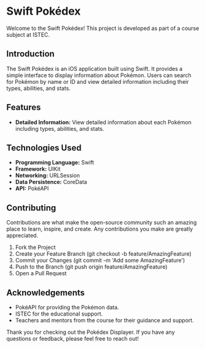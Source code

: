 # Swift Pokédex

Welcome to the Swift Pokédex! This project is developed as part of a course subject at ISTEC.

## Introduction

The Swift Pokédex is an iOS application built using Swift. It provides a simple interface to display information about Pokémon. Users can search for Pokémon by name or ID and view detailed information including their types, abilities, and stats.

## Features

- **Detailed Information:** View detailed information about each Pokémon including types, abilities, and stats.

## Technologies Used

- **Programming Language:** Swift
- **Framework:** UIKit
- **Networking:** URLSession
- **Data Persistence:** CoreData
- **API:** PokéAPI

## Contributing
Contributions are what make the open-source community such an amazing place to learn, inspire, and create. Any contributions you make are greatly appreciated.

1. Fork the Project
2. Create your Feature Branch (git checkout -b feature/AmazingFeature)
3. Commit your Changes (git commit -m 'Add some AmazingFeature')
4. Push to the Branch (git push origin feature/AmazingFeature)
5. Open a Pull Request

## Acknowledgements
- PokéAPI for providing the Pokémon data.
- ISTEC for the educational support.
- Teachers and mentors from the course for their guidance and support.


Thank you for checking out the Pokédex Displayer. If you have any questions or feedback, please feel free to reach out!
